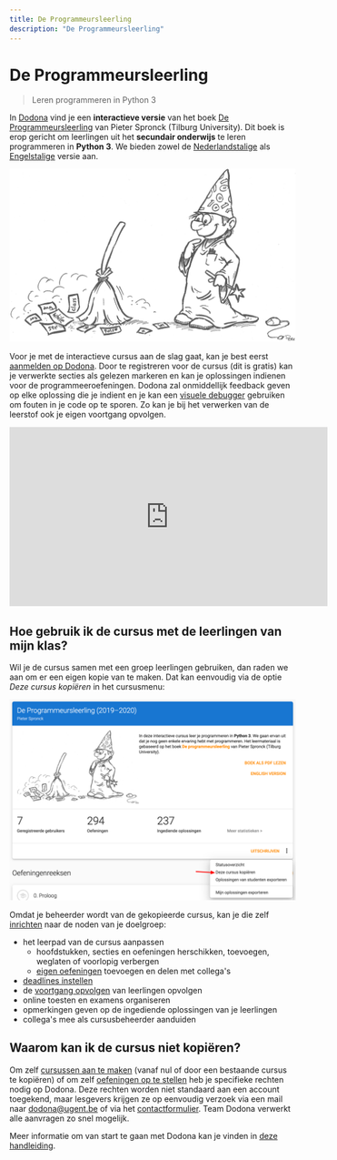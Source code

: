 ```yaml
---
title: De Programmeursleerling
description: "De Programmeursleerling"
---
```


# De Programmeursleerling

> Leren programmeren in Python 3

In [Dodona](https://dodona-edu.github.io/nl/guides/getting-started/) vind je een **interactieve versie** van het boek [De Programmeursleerling](http://www.spronck.net/pythonbook/dutchindex.xhtml) van Pieter Spronck (Tilburg University). Dit boek is erop gericht om leerlingen uit het **secundair onderwijs** te leren programmeren in **Python 3**. We bieden zowel de [Nederlandstalige](https://dodona.ugent.be/nl/courses/293/) als [Engelstalige](https://dodona.ugent.be/nl/courses/293/) versie aan.

![De Programmeursleerling](./codersapprentice.png)

Voor je met de interactieve cursus aan de slag gaat, kan je best eerst [aanmelden op Dodona](https://dodona-edu.github.io/nl/guides/getting-started/#aanmelden). Door te registreren voor de cursus (dit is gratis) kan je verwerkte secties als gelezen markeren en kan je oplossingen indienen voor de programmeeroefeningen. Dodona zal onmiddellijk feedback geven op elke oplossing die je indient en je kan een [visuele debugger](http://www.pythontutor.com/) gebruiken om fouten in je code op te sporen. Zo kan je bij het verwerken van de leerstof ook je eigen voortgang opvolgen.

<iframe width="560" height="315" src="https://www.youtube.com/embed/CGdVEJk1Y9s" frameborder="0" allow="accelerometer; autoplay; encrypted-media; gyroscope; picture-in-picture" allowfullscreen></iframe>

## Hoe gebruik ik de cursus met de leerlingen van mijn klas?

Wil je de cursus samen met een groep leerlingen gebruiken, dan raden we aan om er een eigen kopie van te maken. Dat kan eenvoudig via de optie *Deze cursus kopiëren* in het cursusmenu:

![Een cursus kopiëren in Dodona](./course-copy-nl.png)

Omdat je beheerder wordt van de gekopieerde cursus, kan je die zelf [inrichten](https://dodona-edu.github.io/nl/guides/getting-started/) naar de noden van je doelgroep:

- het leerpad van de cursus aanpassen
  - hoofdstukken, secties en oefeningen herschikken, toevoegen, weglaten of voorlopig verbergen
  - [eigen oefeningen](https://dodona-edu.github.io/nl/guides/new-exercise-repo/) toevoegen en delen met collega's
- [deadlines instellen](https://dodona-edu.github.io/nl/guides/getting-started/#een-cursus-opstellen)
- de [voortgang opvolgen](https://dodona-edu.github.io/nl/guides/getting-started/#je-cursus-gebruiken) van leerlingen opvolgen
- online toesten en examens organiseren
- opmerkingen geven op de ingediende oplossingen van je leerlingen
- collega's mee als cursusbeheerder aanduiden

## Waarom kan ik de cursus niet kopiëren?

Om zelf [cursussen aan te maken](https://dodona-edu.github.io/nl/guides/getting-started/#een-cursus-aanmaken) (vanaf nul of door een bestaande cursus te kopiëren) of om zelf [oefeningen op te stellen](https://dodona-edu.github.io/nl/guides/new-exercise-repo/) heb je specifieke rechten nodig op Dodona. Deze rechten worden niet standaard aan een account toegekend, maar lesgevers krijgen ze op eenvoudig verzoek via een mail naar <dodona@ugent.be> of via het [contactformulier](https://dodona.ugent.be/nl/contact). Team Dodona verwerkt alle aanvragen zo snel mogelijk.

Meer informatie om van start te gaan met Dodona kan je vinden in [deze handleiding](/nl/guides/getting-started).